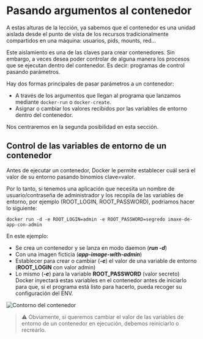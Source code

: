# Pasando argumentos al contenedor

A estas alturas de la lección, ya sabemos que el contenedor es una unidad aislada desde el punto de vista de los recursos tradicionalmente compartidos en una máquina: usuarios, pids, mounts, red...

Este aislamiento es una de las claves para crear contenedores. Sin embargo, a veces desea poder controlar de alguna manera los procesos que se ejecutan dentro del contenedor. Es decir: programas de control pasando parámetros.

Hay dos formas principales de pasar parámetros a un contenedor:

- A través de los argumentos que llegan al programa que lanzamos mediante `docker-run` o `docker-create`.
- Asignar o cambiar los valores recibidos por las variables de entorno dentro del contenedor.

Nos centraremos en la segunda posibilidad en esta sección.

## Control de las variables de entorno de un contenedor

Antes de ejecutar un contenedor, Docker le permite establecer cuál será el valor de su entorno pasando binomios clave=valor.

Por lo tanto, si tenemos una aplicación que necesita un nombre de usuario/contraseña de administrador y los recopila de las variables de entorno, por ejemplo (ROOT_LOGIN, ROOT_PASSWORD), podríamos hacer lo siguiente:

```shell
docker run -d -e ROOT_LOGIN=admin -e ROOT_PASSWORD=segredo imaxe-de-app-con-admin
```

En este ejemplo:

- Se crea un contenedor y se lanza en modo daemon (_**run -d**_)
- Con una imagen ficticia (_**app-image-with-admin**_)
- Establecer para crear o cambiar (_**-e**_) el valor de una variable de entorno (**ROOT_LOGIN** con valor admin)
- Lo mismo (_**-e**_) para la variable **ROOT_PASSWORD** (valor secreto)
Docker inyectará estas variables en el contenedor antes de iniciarlo para que, si el programa está listo para hacerlo, pueda recoger su configuración del ENV.

![Contorno del contenedor](../../_media/02_docker/contedor_contorno.png)

> ⚠️ Obviamente, si queremos cambiar el valor de las variables de entorno de un contenedor en ejecución, debemos reiniciarlo o recrearlo.
